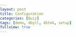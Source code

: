 ```yaml
---
layout: post
title: Configuration
categories: [Quiz]
tags: [demo, dbyll, dbtek, setup]
fullview: true
---
```


<!doctype html><html><head><link href="http://fonts.googleapis.com/css?family=Roboto:300&amp;lang=ko" rel="stylesheet" type="text/css"><style>a{color:#333333}body,table,div,ul,li{margin:0;padding:0}body{background-color:transparent;font-family:"Roboto",arial,sans-serif;font-weight:300;}</style><script>(function(){var d=this,e=function(a){var b=typeof a;if("object"==b)if(a){if(a instanceof Array)return"array";if(a instanceof Object)return b;var c=Object.prototype.toString.call(a);if("[object Window]"==c)return"object";if("[object Array]"==c||"number"==typeof a.length&&"undefined"!=typeof a.splice&&"undefined"!=typeof a.propertyIsEnumerable&&!a.propertyIsEnumerable("splice"))return"array";if("[object Function]"==c||"undefined"!=typeof a.call&&"undefined"!=typeof a.propertyIsEnumerable&&!a.propertyIsEnumerable("call"))return"function"}else return"null";else if("function"==b&&"undefined"==typeof a.call)return"object";return b};var g;e:{var h=d.navigator;if(h){var k=h.userAgent;if(k){g=k;break e}}g=""}var l=function(a){return-1!=g.indexOf(a)};var m=l("Opera")||l("OPR"),p=l("Trident")||l("MSIE"),q=l("Gecko")&&-1==g.toLowerCase().indexOf("webkit")&&!(l("Trident")||l("MSIE")),r=-1!=g.toLowerCase().indexOf("webkit");(function(){var a="",b;if(m&&d.opera)return a=d.opera.version,"function"==e(a)?a():a;q?b=/rv\:([^\);]+)(\)|;)/:p?b=/\b(?:MSIE|rv)[: ]([^\);]+)(\)|;)/:r&&(b=/WebKit\/(\S+)/);b&&(a=(a=b.exec(g))?a[1]:"");return p&&(b=(b=d.document)?b.documentMode:void 0,b>parseFloat(a))?String(b):a})();var s={};window.ss=function(a){void 0!==s[a]?s[a]++:s[a]=1;var b=document.getElementById(a),c=s[a];if(window.css)css(a,"nm",c,void 0,void 0);else if(b){a=b.href;var f=a.indexOf("&nm=");if(0>f)c=a+"&nm="+c;else var f=f+4,n=a.indexOf("&",f),c=0<=n?a.substring(0,f)+c+a.substring(n):a.substring(0,f)+c;b.href=2E3<c.length?a:c}};})();(function(){var d=this,e=function(a){var b=typeof a;if("object"==b)if(a){if(a instanceof Array)return"array";if(a instanceof Object)return b;var c=Object.prototype.toString.call(a);if("[object Window]"==c)return"object";if("[object Array]"==c||"number"==typeof a.length&&"undefined"!=typeof a.splice&&"undefined"!=typeof a.propertyIsEnumerable&&!a.propertyIsEnumerable("splice"))return"array";if("[object Function]"==c||"undefined"!=typeof a.call&&"undefined"!=typeof a.propertyIsEnumerable&&!a.propertyIsEnumerable("call"))return"function"}else return"null";else if("function"==b&&"undefined"==typeof a.call)return"object";return b};var f;n:{var g=d.navigator;if(g){var h=g.userAgent;if(h){f=h;break n}}f=""}var k=function(a){return-1!=f.indexOf(a)};var l=k("Opera")||k("OPR"),m=k("Trident")||k("MSIE"),q=k("Gecko")&&-1==f.toLowerCase().indexOf("webkit")&&!(k("Trident")||k("MSIE")),r=-1!=f.toLowerCase().indexOf("webkit");(function(){var a="",b;if(l&&d.opera)return a=d.opera.version,"function"==e(a)?a():a;q?b=/rv\:([^\);]+)(\)|;)/:m?b=/\b(?:MSIE|rv)[: ]([^\);]+)(\)|;)/:r&&(b=/WebKit\/(\S+)/);b&&(a=(a=b.exec(f))?a[1]:"");return m&&(b=(b=d.document)?b.documentMode:void 0,b>parseFloat(a))?String(b):a})();var s={},t=function(a,b){void 0!==s[a]||(s[a]=[]);var c=s[a][b];c||(s[a][b]=!0);if(!c)if(c=document.getElementById(a),window.css)css(a,"nb",b,!0,void 0);else if(c){var n=c.href,p=n+("&nb="+b);c.href=2E3<p.length?n:p}};window.cll=function(a,b){t(a,b||1)};window.clb=function(a){t(a,2)};window.clh=function(a,b){t(a,b||0)};})();(function(){var h=function(a,e,b,f,g){if(g)b=a+("&"+e+"="+b);else{var c="&"+e+"=",d=a.indexOf(c);0>d?b=a+c+b:(d+=c.length,c=a.indexOf("&",d),b=0<=c?a.substring(0,d)+b+a.substring(c):a.substring(0,d)+b)}return 2E3<b.length?void 0!==f?h(a,e,f,void 0,g):a:b};window.bgz=function(a){if(a=document.getElementById(a))a.href=h(a.href,"bg","10")};})();(function(){var d=this,e=function(a){var b=typeof a;if("object"==b)if(a){if(a instanceof Array)return"array";if(a instanceof Object)return b;var c=Object.prototype.toString.call(a);if("[object Window]"==c)return"object";if("[object Array]"==c||"number"==typeof a.length&&"undefined"!=typeof a.splice&&"undefined"!=typeof a.propertyIsEnumerable&&!a.propertyIsEnumerable("splice"))return"array";if("[object Function]"==c||"undefined"!=typeof a.call&&"undefined"!=typeof a.propertyIsEnumerable&&!a.propertyIsEnumerable("call"))return"function"}else return"null";else if("function"==b&&"undefined"==typeof a.call)return"object";return b};var g;e:{var h=d.navigator;if(h){var k=h.userAgent;if(k){g=k;break e}}g=""}var l=function(a){return-1!=g.indexOf(a)};var m=l("Opera")||l("OPR"),p=l("Trident")||l("MSIE"),q=l("Gecko")&&-1==g.toLowerCase().indexOf("webkit")&&!(l("Trident")||l("MSIE")),r=-1!=g.toLowerCase().indexOf("webkit");(function(){var a="",b;if(m&&d.opera)return a=d.opera.version,"function"==e(a)?a():a;q?b=/rv\:([^\);]+)(\)|;)/:p?b=/\b(?:MSIE|rv)[: ]([^\);]+)(\)|;)/:r&&(b=/WebKit\/(\S+)/);b&&(a=(a=b.exec(g))?a[1]:"");return p&&(b=(b=d.document)?b.documentMode:void 0,b>parseFloat(a))?String(b):a})();var s=[0,2,1],t=null;document.addEventListener&&document.addEventListener("mousedown",function(a){t=a},!0);window.mb=function(a){if(a){var b=window.event||t;if(b){var c;(c=b.which?1<<s[b.which-1]:b.button)&&b.shiftKey&&(c|=8);c&&b.altKey&&(c|=16);c&&b.ctrlKey&&(c|=32);if(c)if(window.css)css(a.id,"mb",c,void 0,void 0);else if(a){var b=a.href,f=b.indexOf("&mb=");if(0>f)c=b+"&mb="+c;else{var f=f+4,n=b.indexOf("&",f);c=0<=n?b.substring(0,f)+c+b.substring(n):b.substring(0,f)+c}a.href=2E3<c.length?b:c}}}};})();(function(){var c=function(a,e,h){var b=document;b.addEventListener?b.addEventListener(a,e,h||!1):b.attachEvent&&b.attachEvent("on"+a,e)};var d,f=!1,g=!1;c("mousedown",function(){f=!0});c("keydown",function(){g=!0});document.addEventListener&&c("click",function(a){d=a},!0);window.accbk=function(){var a=d?d:window.event;return a?f||g?!1:(a.preventDefault?a.preventDefault():a.returnValue=!1,!0):!1};})();function st(id) {var a = document.getElementById(id);if (a) {mb(a);}bgz(id);}function ha(a,x){  clh(a,x);if (accbk()) return;bgz(a);}function hb(u) {return bgy(u);}function ca(a) {clb(a,x);bgz(a);window.open(document.getElementById(a).href);}function ia(a,e,x) {if (accbk()) return;cll(a,x);bgz(a);}function ga(o,e,x) {if (document.getElementById) {var a=o.id.substring(1),p="",r="",g=e.target,t,f,h;if (g) {t=g.id;f=g.parentNode;if (f) {p=f.id;h=f.parentNode;if (h)r=h.id;}} else {h=e.srcElement;f=h.parentNode;if (f)p=f.id;t=h.id;}if (t==a||p==a||r==a)return true;ia(a,e,x);window.open(document.getElementById(a).href);}}</script><script type="text/javascript">document.ontouchmove = function(e) {e.preventDefault();}</script><script>(function(){var h,k=this,aa=function(a){var b=typeof a;if("object"==b)if(a){if(a instanceof Array)return"array";if(a instanceof Object)return b;var c=Object.prototype.toString.call(a);if("[object Window]"==c)return"object";if("[object Array]"==c||"number"==typeof a.length&&"undefined"!=typeof a.splice&&"undefined"!=typeof a.propertyIsEnumerable&&!a.propertyIsEnumerable("splice"))return"array";if("[object Function]"==c||"undefined"!=typeof a.call&&"undefined"!=typeof a.propertyIsEnumerable&&!a.propertyIsEnumerable("call"))return"function"}else return"null";else if("function"==b&&"undefined"==typeof a.call)return"object";return b},m=function(a){return"string"==typeof a},p=function(a){return"function"==aa(a)},ba=function(a,b,c){return a.call.apply(a.bind,arguments)},da=function(a,b,c){if(!a)throw Error();if(2<arguments.length){var d=Array.prototype.slice.call(arguments,2);return function(){var c=Array.prototype.slice.call(arguments);Array.prototype.unshift.apply(c,d);return a.apply(b,c)}}return function(){return a.apply(b,arguments)}},q=function(a,b,c){q=Function.prototype.bind&&-1!=Function.prototype.bind.toString().indexOf("native code")?ba:da;return q.apply(null,arguments)},ea=function(a,b){var c=Array.prototype.slice.call(arguments,1);return function(){var b=c.slice();b.push.apply(b,arguments);return a.apply(this,b)}},fa=function(a,b){var c=a.split("."),d=k;c[0]in d||!d.execScript||d.execScript("var "+c[0]);for(var e;c.length&&(e=c.shift());)c.length||void 0===b?d=d[e]?d[e]:d[e]={}:d[e]=b},s=function(a,b){function c(){}c.prototype=b.prototype;a.Fa=b.prototype;a.prototype=new c;a.Xa=function(a,c,f){return b.prototype[c].apply(a,Array.prototype.slice.call(arguments,2))}};var ja=String.prototype.trim?function(a){return a.trim()}:function(a){return a.replace(/^[\s\xa0]+|[\s\xa0]+$/g,"")},ka=function(a,b){return a<b?-1:a>b?1:0};var la=function(a){this.j=a||[]},ma=function(a){this.j=a||[]},na=function(a){this.j=a||[]},t=function(a){a=a.j[3];return null!=a?a:!1},oa=new ma,pa=function(a){return(a=a.j[5])?new ma(a):oa},qa=function(a){a=a.j[4];return null!=a?a:""};var u=Array.prototype,ra=u.indexOf?function(a,b,c){return u.indexOf.call(a,b,c)}:function(a,b,c){c=null==c?0:0>c?Math.max(0,a.length+c):c;if(m(a))return m(b)&&1==b.length?a.indexOf(b,c):-1;for(;c<a.length;c++)if(c in a&&a[c]===b)return c;return-1},sa=u.forEach?function(a,b,c){u.forEach.call(a,b,c)}:function(a,b,c){for(var d=a.length,e=m(a)?a.split(""):a,f=0;f<d;f++)f in e&&b.call(c,e[f],f,a)},ta=function(a){return u.concat.apply(u,arguments)},ua=function(a){var b=a.length;if(0<b){for(var c=Array(b),d=0;d<b;d++)c[d]=a[d];return c}return[]};var va=function(a){va[" "](a);return a};va[" "]=function(){};var wa=function(a,b){for(var c in a)b.call(void 0,a[c],c,a)},xa="constructor hasOwnProperty isPrototypeOf propertyIsEnumerable toLocaleString toString valueOf".split(" "),ya=function(a,b){for(var c,d,e=1;e<arguments.length;e++){d=arguments[e];for(c in d)a[c]=d[c];for(var f=0;f<xa.length;f++)c=xa[f],Object.prototype.hasOwnProperty.call(d,c)&&(a[c]=d[c])}};var v;i:{var za=k.navigator;if(za){var Aa=za.userAgent;if(Aa){v=Aa;break i}}v=""}var w=function(a){return-1!=v.indexOf(a)};var Ba=w("Opera")||w("OPR"),x=w("Trident")||w("MSIE"),y=w("Gecko")&&-1==v.toLowerCase().indexOf("webkit")&&!(w("Trident")||w("MSIE")),z=-1!=v.toLowerCase().indexOf("webkit"),Ca=v,Da=!!Ca&&-1!=Ca.indexOf("Android"),Ea=function(){var a=k.document;return a?a.documentMode:void 0},Fa=function(){var a="",b;if(Ba&&k.opera)return a=k.opera.version,p(a)?a():a;y?b=/rv\:([^\);]+)(\)|;)/:x?b=/\b(?:MSIE|rv)[: ]([^\);]+)(\)|;)/:z&&(b=/WebKit\/(\S+)/);b&&(a=(a=b.exec(v))?a[1]:"");return x&&(b=Ea(),b>parseFloat(a))?String(b):a}(),Ga={},A=function(a){var b;if(!(b=Ga[a])){b=0;for(var c=ja(String(Fa)).split("."),d=ja(String(a)).split("."),e=Math.max(c.length,d.length),f=0;0==b&&f<e;f++){var g=c[f]||"",l=d[f]||"",n=RegExp("(\\d*)(\\D*)","g"),r=RegExp("(\\d*)(\\D*)","g");do{var T=n.exec(g)||["","",""],U=r.exec(l)||["","",""];if(0==T[0].length&&0==U[0].length)break;b=ka(0==T[1].length?0:parseInt(T[1],10),0==U[1].length?0:parseInt(U[1],10))||ka(0==T[2].length,0==U[2].length)||ka(T[2],U[2])}while(0==b)}b=Ga[a]=0<=b}return b},Ha=k.document,Ia=Ha&&x?Ea()||("CSS1Compat"==Ha.compatMode?parseInt(Fa,10):5):void 0;var Ja=!x||x&&9<=Ia,Ka=x&&!A("9");!z||A("528");y&&A("1.9b")||x&&A("8")||Ba&&A("9.5")||z&&A("528");y&&!A("8")||x&&A("9");var La=function(){this.za=this.za;this.Ha=this.Ha};La.prototype.za=!1;var B=function(a,b){this.type=a;this.currentTarget=this.target=b;this.defaultPrevented=this.P=!1;this.ra=!0};B.prototype.preventDefault=function(){this.defaultPrevented=!0;this.ra=!1};var C=function(a,b){B.call(this,a?a.type:"");this.relatedTarget=this.currentTarget=this.target=null;this.charCode=this.keyCode=this.button=this.screenY=this.screenX=this.clientY=this.clientX=this.offsetY=this.offsetX=0;this.metaKey=this.shiftKey=this.altKey=this.ctrlKey=!1;this.Aa=this.state=null;if(a){var c=this.type=a.type;this.target=a.target||a.srcElement;this.currentTarget=b;var d=a.relatedTarget;if(d){if(y){var e;i:{try{va(d.nodeName);e=!0;break i}catch(f){}e=!1}e||(d=null)}}else"mouseover"==c?d=a.fromElement:"mouseout"==c&&(d=a.toElement);this.relatedTarget=d;this.offsetX=z||void 0!==a.offsetX?a.offsetX:a.layerX;this.offsetY=z||void 0!==a.offsetY?a.offsetY:a.layerY;this.clientX=void 0!==a.clientX?a.clientX:a.pageX;this.clientY=void 0!==a.clientY?a.clientY:a.pageY;this.screenX=a.screenX||0;this.screenY=a.screenY||0;this.button=a.button;this.keyCode=a.keyCode||0;this.charCode=a.charCode||("keypress"==c?a.keyCode:0);this.ctrlKey=a.ctrlKey;this.altKey=a.altKey;this.shiftKey=a.shiftKey;this.metaKey=a.metaKey;this.state=a.state;this.Aa=a;a.defaultPrevented&&this.preventDefault()}};s(C,B);C.prototype.preventDefault=function(){C.Fa.preventDefault.call(this);var a=this.Aa;if(a.preventDefault)a.preventDefault();else if(a.returnValue=!1,Ka)try{if(a.ctrlKey||112<=a.keyCode&&123>=a.keyCode)a.keyCode=-1}catch(b){}};var D="closure_listenable_"+(1E6*Math.random()|0),Ma=0;var Na=function(a,b,c,d,e){this.J=a;this.Y=null;this.src=b;this.type=c;this.T=!!d;this.W=e;this.key=++Ma;this.L=this.V=!1},Oa=function(a){a.L=!0;a.J=null;a.Y=null;a.src=null;a.W=null};var E=function(a){this.src=a;this.o={};this.Z=0};E.prototype.add=function(a,b,c,d,e){var f=a.toString();a=this.o[f];a||(a=this.o[f]=[],this.Z++);var g=Pa(a,b,d,e);-1<g?(b=a[g],c||(b.V=!1)):(b=new Na(b,this.src,f,!!d,e),b.V=c,a.push(b));return b};E.prototype.remove=function(a,b,c,d){a=a.toString();if(!(a in this.o))return!1;var e=this.o[a];b=Pa(e,b,c,d);return-1<b?(Oa(e[b]),u.splice.call(e,b,1),0==e.length&&(delete this.o[a],this.Z--),!0):!1};var Qa=function(a,b){var c=b.type;if(c in a.o){var d=a.o[c],e=ra(d,b),f;(f=0<=e)&&u.splice.call(d,e,1);f&&(Oa(b),0==a.o[c].length&&(delete a.o[c],a.Z--))}};E.prototype.oa=function(a,b,c,d){a=this.o[a.toString()];var e=-1;a&&(e=Pa(a,b,c,d));return-1<e?a[e]:null};var Pa=function(a,b,c,d){for(var e=0;e<a.length;++e){var f=a[e];if(!f.L&&f.J==b&&f.T==!!c&&f.W==d)return e}return-1};var Ra="closure_lm_"+(1E6*Math.random()|0),Sa={},Ta=0,Ua=function(a,b,c,d,e){if("array"==aa(b))for(var f=0;f<b.length;f++)Ua(a,b[f],c,d,e);else if(c=Va(c),a&&a[D])a.listen(b,c,d,e);else{if(!b)throw Error("Invalid event type");var f=!!d,g=Wa(a);g||(a[Ra]=g=new E(a));c=g.add(b,c,!1,d,e);c.Y||(d=Xa(),c.Y=d,d.src=a,d.J=c,a.addEventListener?a.addEventListener(b.toString(),d,f):a.attachEvent(Ya(b.toString()),d),Ta++)}},Xa=function(){var a=Za,b=Ja?function(c){return a.call(b.src,b.J,c)}:function(c){c=a.call(b.src,b.J,c);if(!c)return c};return b},$a=function(a,b,c,d,e){if("array"==aa(b))for(var f=0;f<b.length;f++)$a(a,b[f],c,d,e);else c=Va(c),a&&a[D]?a.unlisten(b,c,d,e):a&&(a=Wa(a))&&(b=a.oa(b,c,!!d,e))&&ab(b)},ab=function(a){if("number"!=typeof a&&a&&!a.L){var b=a.src;if(b&&b[D])Qa(b.N,a);else{var c=a.type,d=a.Y;b.removeEventListener?b.removeEventListener(c,d,a.T):b.detachEvent&&b.detachEvent(Ya(c),d);Ta--;(c=Wa(b))?(Qa(c,a),0==c.Z&&(c.src=null,b[Ra]=null)):Oa(a)}}},Ya=function(a){return a in Sa?Sa[a]:Sa[a]="on"+a},cb=function(a,b,c,d){var e=1;if(a=Wa(a))if(b=a.o[b.toString()])for(b=b.concat(),a=0;a<b.length;a++){var f=b[a];f&&f.T==c&&!f.L&&(e&=!1!==bb(f,d))}return Boolean(e)},bb=function(a,b){var c=a.J,d=a.W||a.src;a.V&&ab(a);return c.call(d,b)},Za=function(a,b){if(a.L)return!0;if(!Ja){var c;if(!(c=b))i:{c=["window","event"];for(var d=k,e;e=c.shift();)if(null!=d[e])d=d[e];else{c=null;break i}c=d}e=c;c=new C(e,this);d=!0;if(!(0>e.keyCode||void 0!=e.returnValue)){i:{var f=!1;if(0==e.keyCode)try{e.keyCode=-1;break i}catch(g){f=!0}if(f||void 0==e.returnValue)e.returnValue=!0}e=[];for(f=c.currentTarget;f;f=f.parentNode)e.push(f);for(var f=a.type,l=e.length-1;!c.P&&0<=l;l--)c.currentTarget=e[l],d&=cb(e[l],f,!0,c);for(l=0;!c.P&&l<e.length;l++)c.currentTarget=e[l],d&=cb(e[l],f,!1,c)}return d}return bb(a,new C(b,this))},Wa=function(a){a=a[Ra];return a instanceof E?a:null},db="__closure_events_fn_"+(1E9*Math.random()>>>0),Va=function(a){if(p(a))return a;a[db]||(a[db]=function(b){return a.handleEvent(b)});return a[db]};var F=function(){La.call(this);this.N=new E(this);this.Da=this;this.ya=null};s(F,La);F.prototype[D]=!0;h=F.prototype;h.addEventListener=function(a,b,c,d){Ua(this,a,b,c,d)};h.removeEventListener=function(a,b,c,d){$a(this,a,b,c,d)};h.dispatchEvent=function(a){var b,c=this.ya;if(c)for(b=[];c;c=c.ya)b.push(c);var c=this.Da,d=a.type||a;if(m(a))a=new B(a,c);else if(a instanceof B)a.target=a.target||c;else{var e=a;a=new B(d,c);ya(a,e)}var e=!0,f;if(b)for(var g=b.length-1;!a.P&&0<=g;g--)f=a.currentTarget=b[g],e=G(f,d,!0,a)&&e;a.P||(f=a.currentTarget=c,e=G(f,d,!0,a)&&e,a.P||(e=G(f,d,!1,a)&&e));if(b)for(g=0;!a.P&&g<b.length;g++)f=a.currentTarget=b[g],e=G(f,d,!1,a)&&e;return e};h.listen=function(a,b,c,d){return this.N.add(String(a),b,!1,c,d)};h.unlisten=function(a,b,c,d){return this.N.remove(String(a),b,c,d)};var G=function(a,b,c,d){b=a.N.o[String(b)];if(!b)return!0;b=b.concat();for(var e=!0,f=0;f<b.length;++f){var g=b[f];if(g&&!g.L&&g.T==c){var l=g.J,n=g.W||g.src;g.V&&Qa(a.N,g);e=!1!==l.call(n,d)&&e}}return e&&0!=d.ra};F.prototype.oa=function(a,b,c,d){return this.N.oa(String(a),b,c,d)};var H=function(a,b,c,d){a.addEventListener?a.addEventListener(b,c,d||!1):a.attachEvent&&a.attachEvent("on"+b,c)},eb=function(a,b,c,d){a.removeEventListener?a.removeEventListener(b,c,d||!1):a.detachEvent&&a.detachEvent("on"+b,c)};var fb=function(a,b){var c=window;c.google_image_requests||(c.google_image_requests=[]);var d=c.document.createElement("img");if(b){var e=function(){b();eb(d,"load",e);eb(d,"error",e)};H(d,"load",e);H(d,"error",e)}d.src=a;c.google_image_requests.push(d)};var gb=window;var ib=function(a,b,c,d,e,f){var g;if(document.createEvent)g=document.createEvent("MouseEvents"),g.initMouseEvent(b,!0,!0,null,0,0,0,0,0,d,!1,e,f,c,null);else if(document.createEventObject)g=document.createEventObject(),g.Sa="on"+b,g.button=c,g.ctrlKey=d,g.shiftKey=e,g.metaKey=f;else return!1;document.createEvent?a.dispatchEvent(g):a.fireEvent(g.Sa,g);return!0},jb=function(a){a.preventDefault?a.preventDefault():a.returnValue=!1};var kb=function(a){k.setTimeout(function(){throw a;},0)},lb,nb=function(){var a=k.MessageChannel;"undefined"===typeof a&&"undefined"!==typeof window&&window.postMessage&&window.addEventListener&&(a=function(){var a=document.createElement("iframe");a.style.display="none";a.src="";document.documentElement.appendChild(a);var b=a.contentWindow,a=b.document;a.open();a.write("");a.close();var c="callImmediate"+Math.random(),d="file:"==b.location.protocol?"*":b.location.protocol+"//"+b.location.host,a=q(function(a){if(("*"==d||a.origin==d)&&a.data==c)this.port1.onmessage()},this);b.addEventListener("message",a,!1);this.port1={};this.port2={postMessage:function(){b.postMessage(c,d)}}});if("undefined"!==typeof a&&!w("Trident")&&!w("MSIE")){var b=new a,c={},d=c;b.port1.onmessage=function(){if(void 0!==c.next){c=c.next;var a=c.Ba;c.Ba=null;a()}};return function(a){d.next={Ba:a};d=d.next;b.port2.postMessage(0)}}return"undefined"!==typeof document&&"onreadystatechange"in document.createElement("script")?function(a){var b=document.createElement("script");b.onreadystatechange=function(){b.onreadystatechange=null;b.parentNode.removeChild(b);b=null;a();a=null};document.documentElement.appendChild(b)}:function(a){k.setTimeout(a,0)}};var tb=function(a,b){ob||pb();qb||(ob(),qb=!0);rb.push(new sb(a,b))},ob,pb=function(){if(k.Promise&&k.Promise.resolve){var a=k.Promise.resolve();ob=function(){a.then(ub)}}else ob=function(){var a=ub;!p(k.setImmediate)||k.Window&&k.Window.prototype.setImmediate==k.setImmediate?(lb||(lb=nb()),lb(a)):k.setImmediate(a)}},qb=!1,rb=[],ub=function(){for(;rb.length;){var a=rb;rb=[];for(var b=0;b<a.length;b++){var c=a[b];try{c.Ua.call(c.scope)}catch(d){kb(d)}}}qb=!1},sb=function(a,b){this.Ua=a;this.scope=b};var J=function(a,b){this.B=0;this.sa=void 0;this.C=this.ta=null;this.$=this.la=!1;try{var c=this;a.call(b,function(a){I(c,2,a)},function(a){I(c,3,a)})}catch(d){I(this,3,d)}},vb=function(a){return new J(function(b,c){a.length||b(void 0);for(var d=0,e;e=a[d];d++)e.then(b,c)})},wb=function(a){return new J(function(b,c){var d=a.length,e=[];if(d)for(var f=function(a,c){d--;e[a]=c;0==d&&b(e)},g=function(a){c(a)},l=0,n;n=a[l];l++)n.then(ea(f,l),g);else b(e)})};J.prototype.then=function(a,b,c){return xb(this,p(a)?a:null,p(b)?b:null,c)};J.prototype.then=J.prototype.then;J.prototype.$goog_Thenable=!0;var zb=function(a,b){a.C&&a.C.length||2!=a.B&&3!=a.B||yb(a);a.C||(a.C=[]);a.C.push(b)},xb=function(a,b,c,d){var e={na:null,ua:null,va:null};e.na=new J(function(a,g){e.ua=b?function(c){try{var e=b.call(d,c);a(e)}catch(r){g(r)}}:a;e.va=c?function(b){try{var e=c.call(d,b);a(e)}catch(r){g(r)}}:g});e.na.ta=a;zb(a,e);return e.na};J.prototype.wa=function(a){this.B=0;I(this,2,a)};J.prototype.xa=function(a){this.B=0;I(this,3,a)};var I=function(a,b,c){if(0==a.B){if(a==c)b=3,c=new TypeError("Promise cannot resolve to itself");else{var d;if(c)try{d=!!c.$goog_Thenable}catch(e){d=!1}else d=!1;if(d){a.B=1;c.then(a.wa,a.xa,a);return}d=typeof c;if("object"==d&&null!=c||"function"==d)try{var f=c.then;if(p(f)){Ab(a,c,f);return}}catch(g){b=3,c=g}}a.sa=c;a.B=b;yb(a);3!=b||Bb(a,c)}},Ab=function(a,b,c){a.B=1;var d=!1,e=function(b){d||(d=!0,a.wa(b))},f=function(b){d||(d=!0,a.xa(b))};try{c.call(b,e,f)}catch(g){f(g)}},yb=function(a){a.la||(a.la=!0,tb(a.Ga,a))};J.prototype.Ga=function(){for(;this.C&&this.C.length;){var a=this.C;this.C=[];for(var b=0;b<a.length;b++){var c=a[b],d=this.sa;if(2==this.B)c.ua(d);else{for(var e=void 0,e=this;e&&e.$;e=e.ta)e.$=!1;c.va(d)}}}this.la=!1};var Bb=function(a,b){a.$=!0;tb(function(){a.$&&Cb.call(null,b)})},Cb=kb;!y&&!x||x&&x&&9<=Ia||y&&A("1.9.1");x&&A("9");var Db=function(a,b,c){var d=document;c=c||d;var e=a&&"*"!=a?a.toUpperCase():"";if(c.querySelectorAll&&c.querySelector&&(e||b))return c.querySelectorAll(e+(b?"."+b:""));if(b&&c.getElementsByClassName){a=c.getElementsByClassName(b);if(e){c={};for(var f=d=0,g;g=a[f];f++)e==g.nodeName&&(c[d++]=g);c.length=d;return c}return a}a=c.getElementsByTagName(e||"*");if(b){c={};for(f=d=0;g=a[f];f++){var e=g.className,l;if(l="function"==typeof e.split)l=0<=ra(e.split(/\s+/),b);l&&(c[d++]=g)}c.length=d;return c}return a};var Eb=function(a,b,c){var d="mouseenter_custom"==b,e=K(b);return function(f){f||(f=window.event);if(f.type==e){if("mouseenter_custom"==b||"mouseleave_custom"==b){var g;if(g=d?f.relatedTarget||f.fromElement:f.relatedTarget||f.toElement)for(var l=0;l<a.length;l++){var n;n=a[l];var r=g;if(n.contains&&1==r.nodeType)n=n==r||n.contains(r);else if("undefined"!=typeof n.compareDocumentPosition)n=n==r||Boolean(n.compareDocumentPosition(r)&16);else{for(;r&&n!=r;)r=r.parentNode;n=r==n}if(n)return}}c(f)}}},K=function(a){return"mouseenter_custom"==a?"mouseover":"mouseleave_custom"==a?"mouseout":a};var Fb=function(a,b,c,d,e){if(e)c=a+("&"+b+"="+c);else{var f="&"+b+"=",g=a.indexOf(f);0>g?c=a+f+c:(g+=f.length,f=a.indexOf("&",g),c=0<=f?a.substring(0,g)+c+a.substring(f):a.substring(0,g)+c)}return 2E3<c.length?void 0!==d?Fb(a,b,d,void 0,e):a:c};var Gb="StopIteration"in k?k.StopIteration:Error("StopIteration"),Hb=function(){};Hb.prototype.next=function(){throw Gb;};Hb.prototype.Ra=function(){return this};var L=function(a,b){this.s={};this.l=[];this.X=this.k=0;var c=arguments.length;if(1<c){if(c%2)throw Error("Uneven number of arguments");for(var d=0;d<c;d+=2)this.set(arguments[d],arguments[d+1])}else if(a){var e;if(a instanceof L)e=a.R(),d=a.K();else{var c=[],f=0;for(e in a)c[f++]=e;e=c;c=[];f=0;for(d in a)c[f++]=a[d];d=c}for(c=0;c<e.length;c++)this.set(e[c],d[c])}};L.prototype.K=function(){Ib(this);for(var a=[],b=0;b<this.l.length;b++)a.push(this.s[this.l[b]]);return a};L.prototype.R=function(){Ib(this);return this.l.concat()};L.prototype.S=function(a){return M(this.s,a)};L.prototype.remove=function(a){return M(this.s,a)?(delete this.s[a],this.k--,this.X++,this.l.length>2*this.k&&Ib(this),!0):!1};var Ib=function(a){if(a.k!=a.l.length){for(var b=0,c=0;b<a.l.length;){var d=a.l[b];M(a.s,d)&&(a.l[c++]=d);b++}a.l.length=c}if(a.k!=a.l.length){for(var e={},c=b=0;b<a.l.length;)d=a.l[b],M(e,d)||(a.l[c++]=d,e[d]=1),b++;a.l.length=c}};h=L.prototype;h.get=function(a,b){return M(this.s,a)?this.s[a]:b};h.set=function(a,b){M(this.s,a)||(this.k++,this.l.push(a),this.X++);this.s[a]=b};h.forEach=function(a,b){for(var c=this.R(),d=0;d<c.length;d++){var e=c[d],f=this.get(e);a.call(b,f,e,this)}};h.clone=function(){return new L(this)};h.Ra=function(a){Ib(this);var b=0,c=this.l,d=this.s,e=this.X,f=this,g=new Hb;g.next=function(){for(;;){if(e!=f.X)throw Error("The map has changed since the iterator was created");if(b>=c.length)throw Gb;var g=c[b++];return a?g:d[g]}};return g};var M=function(a,b){return Object.prototype.hasOwnProperty.call(a,b)};var Jb=/^(?:([^:/?#.]+):)?(?:\/\/(?:([^/?#]*)@)?([^/#?]*?)(?::([0-9]+))?(?=[/#?]|$))?([^?#]+)?(?:\?([^#]*))?(?:#(.*))?$/,Lb=function(a){if(Kb){Kb=!1;var b=k.location;if(b){var c=b.href;if(c&&(c=(c=Lb(c)[3]||null)?decodeURI(c):c)&&c!=b.hostname)throw Kb=!0,Error();}}return a.match(Jb)},Kb=z;var N=function(a,b){var c;if(a instanceof N)this.m=void 0!==b?b:a.m,Mb(this,a.F),c=a.I,O(this),this.I=c,Nb(this,a.G),Ob(this,a.M),c=a.q,O(this),this.q=c,Pb(this,a.v.clone()),c=a.H,O(this),this.H=c;else if(a&&(c=Lb(String(a)))){this.m=!!b;Mb(this,c[1]||"",!0);var d=c[2]||"";O(this);this.I=P(d);Nb(this,c[3]||"",!0);Ob(this,c[4]);d=c[5]||"";O(this);this.q=P(d,!0);Pb(this,c[6]||"",!0);c=c[7]||"";O(this);this.H=P(c)}else this.m=!!b,this.v=new Q(null,0,this.m)};h=N.prototype;h.F="";h.I="";h.G="";h.M=null;h.q="";h.H="";h.Va=!1;h.m=!1;h.toString=function(){var a=[],b=this.F;b&&a.push(Qb(b,Rb,!0),":");if(b=this.G){a.push("//");var c=this.I;c&&a.push(Qb(c,Rb,!0),"@");a.push(encodeURIComponent(String(b)).replace(/%25([0-9a-fA-F]{2})/g,"%$1"));b=this.M;null!=b&&a.push(":",String(b))}if(b=this.q)this.G&&"/"!=b.charAt(0)&&a.push("/"),a.push(Qb(b,"/"==b.charAt(0)?Sb:Tb,!0));(b=this.v.toString())&&a.push("?",b);(b=this.H)&&a.push("#",Qb(b,Ub));return a.join("")};h.resolve=function(a){var b=this.clone(),c=!!a.F;c?Mb(b,a.F):c=!!a.I;if(c){var d=a.I;O(b);b.I=d}else c=!!a.G;c?Nb(b,a.G):c=null!=a.M;d=a.q;if(c)Ob(b,a.M);else if(c=!!a.q){if("/"!=d.charAt(0))if(this.G&&!this.q)d="/"+d;else{var e=b.q.lastIndexOf("/");-1!=e&&(d=b.q.substr(0,e+1)+d)}e=d;if(".."==e||"."==e)d="";else if(-1!=e.indexOf("./")||-1!=e.indexOf("/.")){for(var d=0==e.lastIndexOf("/",0),e=e.split("/"),f=[],g=0;g<e.length;){var l=e[g++];"."==l?d&&g==e.length&&f.push(""):".."==l?((1<f.length||1==f.length&&""!=f[0])&&f.pop(),d&&g==e.length&&f.push("")):(f.push(l),d=!0)}d=f.join("/")}else d=e}c?(O(b),b.q=d):c=""!==a.v.toString();c?Pb(b,P(a.v.toString())):c=!!a.H;c&&(a=a.H,O(b),b.H=a);return b};h.clone=function(){return new N(this)};var Mb=function(a,b,c){O(a);a.F=c?P(b,!0):b;a.F&&(a.F=a.F.replace(/:$/,""))},Nb=function(a,b,c){O(a);a.G=c?P(b,!0):b},Ob=function(a,b){O(a);if(b){b=Number(b);if(isNaN(b)||0>b)throw Error("Bad port number "+b);a.M=b}else a.M=null},Pb=function(a,b,c){O(a);b instanceof Q?(a.v=b,a.v.ma(a.m)):(c||(b=Qb(b,Vb)),a.v=new Q(b,0,a.m))},O=function(a){if(a.Va)throw Error("Tried to modify a read-only Uri");};N.prototype.ma=function(a){this.m=a;this.v&&this.v.ma(a);return this};var P=function(a,b){return a?b?decodeURI(a):decodeURIComponent(a):""},Qb=function(a,b,c){return m(a)?(a=encodeURI(a).replace(b,Wb),c&&(a=a.replace(/%25([0-9a-fA-F]{2})/g,"%$1")),a):null},Wb=function(a){a=a.charCodeAt(0);return"%"+(a>>4&15).toString(16)+(a&15).toString(16)},Rb=/[#\/\?@]/g,Tb=/[\#\?:]/g,Sb=/[\#\?]/g,Vb=/[\#\?@]/g,Ub=/#/g,Q=function(a,b,c){this.n=a||null;this.m=!!c},S=function(a){if(!a.i&&(a.i=new L,a.k=0,a.n))for(var b=a.n.split("&"),c=0;c<b.length;c++){var d=b[c].indexOf("="),e=null,f=null;0<=d?(e=b[c].substring(0,d),f=b[c].substring(d+1)):e=b[c];e=decodeURIComponent(e.replace(/\+/g," "));e=R(a,e);a.add(e,f?decodeURIComponent(f.replace(/\+/g," ")):"")}};h=Q.prototype;h.i=null;h.k=null;h.add=function(a,b){S(this);this.n=null;a=R(this,a);var c=this.i.get(a);c||this.i.set(a,c=[]);c.push(b);this.k++;return this};h.remove=function(a){S(this);a=R(this,a);return this.i.S(a)?(this.n=null,this.k-=this.i.get(a).length,this.i.remove(a)):!1};h.S=function(a){S(this);a=R(this,a);return this.i.S(a)};h.R=function(){S(this);for(var a=this.i.K(),b=this.i.R(),c=[],d=0;d<b.length;d++)for(var e=a[d],f=0;f<e.length;f++)c.push(b[d]);return c};h.K=function(a){S(this);var b=[];if(m(a))this.S(a)&&(b=ta(b,this.i.get(R(this,a))));else{a=this.i.K();for(var c=0;c<a.length;c++)b=ta(b,a[c])}return b};h.set=function(a,b){S(this);this.n=null;a=R(this,a);this.S(a)&&(this.k-=this.i.get(a).length);this.i.set(a,[b]);this.k++;return this};h.get=function(a,b){var c=a?this.K(a):[];return 0<c.length?String(c[0]):b};h.toString=function(){if(this.n)return this.n;if(!this.i)return"";for(var a=[],b=this.i.R(),c=0;c<b.length;c++)for(var d=b[c],e=encodeURIComponent(String(d)),d=this.K(d),f=0;f<d.length;f++){var g=e;""!==d[f]&&(g+="="+encodeURIComponent(String(d[f])));a.push(g)}return this.n=a.join("&")};h.clone=function(){var a=new Q;a.n=this.n;this.i&&(a.i=this.i.clone(),a.k=this.k);return a};var R=function(a,b){var c=String(b);a.m&&(c=c.toLowerCase());return c};Q.prototype.ma=function(a){a&&!this.m&&(S(this),this.n=null,this.i.forEach(function(a,c){var d=c.toLowerCase();c!=d&&(this.remove(c),this.remove(d),0<a.length&&(this.n=null,this.i.set(R(this,d),ua(a)),this.k+=a.length))},this));this.m=a};var Xb;Xb=!1;var V=v;V&&(-1!=V.indexOf("Firefox")||-1!=V.indexOf("Camino")||-1!=V.indexOf("iPhone")||-1!=V.indexOf("iPod")||-1!=V.indexOf("iPad")||-1!=V.indexOf("Chrome")||-1!=V.indexOf("Android")&&(Xb=!0));var Yb=Xb;var W={$a:0,Qa:1,URL:2,Ya:3,Ia:4,Pa:5,Oa:7,La:8,Ka:9,Na:6,bb:10,fb:11,eb:12,ab:13,Ja:14,Ma:15,gb:16,ib:17,Za:18,cb:1E3},Zb=[W.Qa,W.URL,W.Ia,W.Pa,W.Oa,W.La,W.Ka,W.Na,W.Ja,W.Ma];var $b=function(a,b,c,d){b=c(d,b);if(!(b instanceof Array))return a;sa(b,function(b){if(2!==b.length&&3!==b.length)return a;a=Fb(a,b[0],b[1],b[2],!0)});return a},ac=function(a,b,c){if(window.ona){jb(a);a=b.href;i:{if(window.ona){if(c.match(/itunes[.]apple[.]com/)){if(window.onc)window.onc(a),window.ona(c);else window.ona(a);c=!0;break i}c=a;if(c.match(/market[.]android[.]com|play[.]google[.]com/)&&c.match(/[\?&]sa=L/)&&!c.match(/googleadservices[.]com/)){var d=window.location.host;if(d){b=1;for(var e=d.split(":"),d=[];0<b&&e.length;)d.push(e.shift()),b--;e.length&&d.push(e.join(":"));b=d[0];d=d[1];c=new N(c);Nb(c,b);Ob(c,d);c=c.toString()}c=c.replace("?","?"+encodeURIComponent("rct")+"="+encodeURIComponent("j")+"&");b=new XMLHttpRequest;b.open("GET",c,!1);b.send();b.responseText&&(b=b.responseText.match(/URL=\'([^\']*)\'/),1<b.length&&(c=b[1].replace(/&amp;/g,"&")));c=Yb||Da?c.replace(/https?:\/\/(market.android.com|play.google.com\/store\/apps)\//,"market://"):c}else c=null;if(c){window.ona(c);c=!0;break i}}c=!1}if(!c)window.ona(a)}};var X=function(a){this.ba=a;this.fa=[];this.U=[];this.da={};this.h={};this.pa=1;this.O="data-original-click-url";this.ja="data-landing-url";this.w={};this.ka=!1};X.prototype.registerBeaconUrlBuilder=function(a){this.U.push(a)};var bc=function(a,b,c){var d=b=b.getAttribute(a.O);if(d)for(var e=0;e<a.fa.length;e++)d=$b(d,b,a.fa[e],c);return d},cc=function(a,b,c,d){if(0!=a.U.length){jb(d);for(var e=[],f=0;f<a.U.length;f++){var g=a.U[f](c);if(g){var l=new J(function(a){fb(g,a)});e.push(l)}}c=wb(e);e=new J(function(a){window.setTimeout(a,2E3)});vb([c,e]).then(q(X.prototype.Ea,a,b,d))}};X.prototype.Ea=function(a,b){this.ka=!0;var c=!1;b.target&&(c=ib(b.target,"click",b.button,b.ctrlKey,b.shiftKey,b.metaKey));a.href&&!c&&(gb.top.location=a.href)};X.prototype.Ca=function(a,b,c,d){if(this.ka)this.ka=!1;else{d||(d=window.event);wa(this.h[c][b],function(a){a(d)});var e=bc(this,a,d.type);e&&(this.w[b]?a.ping=e:a.href=e);"click"==c&&cc(this,a,b,d);"click"!=c||d.defaultPrevented||ac(d,a,qa(this.ba))}};var dc=function(a,b,c,d){a.h[d]||(a.h[d]={});a.h[d][c]||(a.h[d][c]={});a=q(a.Ca,a,b,c,d);H(b,d,a,void 0)};h=X.prototype;h.aa=function(a,b){for(var c=0;c<a.length;c++){var d=a[c];d.setAttribute(this.O,d.href);dc(this,d,b,"mousedown");dc(this,d,b,"click")}this.da[b]=!0};h.usePingClickTracking=function(a,b){this.w[b]=!0;for(var c=0;c<a.length;c++){var d=a[c];d.ping&&(d.setAttribute(this.O,d.ping),d.setAttribute(this.ja,d.href))}};h.disablePingClickTracking=function(a,b){if(!(b in this.w)){this.w[b]=!1;for(var c=0;c<a.length;c++){var d=a[c];d.ping&&(d.setAttribute(this.O,d.ping),d.href=d.ping,d.removeAttribute("ping"))}}};h.suspendPingClickTracking=function(a,b){if(this.w[b]){this.w[b]=!1;for(var c=0;c<a.length;c++){var d=a[c];d.getAttribute(this.ja)&&(d.href=d.getAttribute(this.O),d.removeAttribute("ping"))}}};h.restorePingClickTracking=function(a,b){if(b in this.w&&!this.w[b]){this.w[b]=!0;for(var c=0;c<a.length;c++){var d=a[c],e=d.getAttribute(this.ja);e&&(d.ping=d.getAttribute(this.O),d.href=e)}}};var ec="undefined"!=typeof DOMTokenList,fc=function(a,b){if(ec){var c=a.classList;0==c.contains(b)&&c.toggle(b)}else if(c=a.className){for(var c=c.split(/\s+/),d=!1,e=0;e<c.length&&!d;++e)d=c[e]==b;d||(c.push(b),a.className=c.join(" "))}else a.className=b},gc=function(a,b){if(ec){var c=a.classList;1==c.contains(b)&&c.toggle(b)}else if((c=a.className)&&!(0>c.indexOf(b))){for(var c=c.split(/\s+/),d=0;d<c.length;++d)c[d]==b&&c.splice(d--,1);a.className=c.join(" ")}};var Y=function(a,b,c){this.g=a;this.g[0]=[b];this.Q=b.style.display;this.t=new X(c);this.ba=c};h=Y.prototype;h.hide=function(){for(var a=this.g[0],b=0;b<a.length;b++)a[b].style.display="none"};h.reset=function(){for(var a=this.g[0],b=0;b<a.length;b++)a[b].style.display=this.Q};h.has=function(a){return(a=this.g[a])&&0<a.length};h.listen=function(a,b,c){var d=this.g[a];if(d){var e=this.t,f=K(b),g=("click"==b||"mousedown"==b)&&e.da[a],l=Eb(d,b,ea(c,a,this));e.h[f]||(e.h[f]={});e.h[f][a]||(e.h[f][a]={});var n=e.pa;e.h[f][a][n]=l;e.pa=n+1;if(!g)for(e=0;e<d.length;e++)H(d[e],f,l,void 0);c.A||(c.A={});c.A[b]||(c.A[b]={});c.A[b][a]=n}};h.unlisten=function(a,b,c){var d;if(c.A&&c.A[b]&&c.A[b][a]){var e=c.A[b][a];delete c.A[b][a];d=e}else d=-1;if(c=this.g[a]){var f=this.t,e=K(b);b=("click"==b||"mousedown"==b)&&f.da[a];if(f.h[e]&&f.h[e][a]){var g=f.h[e][a][d];delete f.h[e][a][d];a=g}else a=null;if(a&&!b)for(b=0;b<c.length;b++)eb(c[b],e,a,void 0)}};h.dispatchMouseEvent=function(a,b,c,d,e,f){if(a=this.g[a])for(var g=0;g<a.length;g++){var l=b,l=K(l);ib(a[g],l,c,d,e,f)}};h.registerClickUrlModifier=function(a){this.t.fa.push(a)};h.registerBeaconUrlBuilder=function(a){this.t.registerBeaconUrlBuilder(a)};h.modifyCssClass=function(a,b,c){if(b&&(a=this.g[a]))for(var d=0;d<a.length;d++)(c?gc:fc)(a[d],b)};h.getAttribute=function(a,b){var c=this.g[a];if(c&&b)for(var d=0;d<c.length;d++){var e=c[d].getAttribute(b);if(e)return e}return null};h.setAttribute=function(a,b,c){(a=this.g[a])&&0<a.length&&b&&a[0].setAttribute(b,c)};h.removeAttribute=function(a,b){var c=this.g[a];c&&0<c.length&&b&&c[0].removeAttribute(b)};h.addScroller=function(a,b){var c=this.g[a];if(window.CreateScrollerForElement)for(var d=0;d<c.length;d++){var e=c[d];if(e)for(var d=b,f=e||document,e=f.querySelectorAll&&f.querySelector?f.querySelectorAll("."+d):Db("*",d,e),d=0;d<e.length;d++)window.CreateScrollerForElement(e[d],!1,!0,!0)}};h.getBoundingClientRect=function(a){return(a=this.g[a])?a[0].getBoundingClientRect():{}};h.forEachAdPiece=function(a){var b=this.g;wa(W,function(c){b[c]&&0<b[c].length&&a(c)})};h.aa=function(a){this.g[a]&&this.t.aa(this.g[a],a)};h.usePingClickTracking=function(a){this.g[a]&&this.t.usePingClickTracking(this.g[a],a)};h.disablePingClickTracking=function(a){this.g[a]&&this.t.disablePingClickTracking(this.g[a],a)};h.suspendPingClickTracking=function(a){this.g[a]&&this.t.suspendPingClickTracking(this.g[a],a)};h.restorePingClickTracking=function(a){this.g[a]&&this.t.restorePingClickTracking(this.g[a],a)};h.hasHref=function(a){a=this.g[a];if(!a)return!1;for(var b=0;b<a.length;b++)if(!a[b].href)return!1;return!0};h.creativeConversionUrl=function(){var a=this.ba.j[5];return null!=a?a:""};Y.prototype.modifyCssClass=Y.prototype.modifyCssClass;Y.prototype.has=Y.prototype.has;Y.prototype.listen=Y.prototype.listen;Y.prototype.unlisten=Y.prototype.unlisten;Y.prototype.dispatchMouseEvent=Y.prototype.dispatchMouseEvent;Y.prototype.registerClickUrlModifier=Y.prototype.registerClickUrlModifier;Y.prototype.usePingClickTracking=Y.prototype.usePingClickTracking;Y.prototype.disablePingClickTracking=Y.prototype.disablePingClickTracking;Y.prototype.suspendPingClickTracking=Y.prototype.suspendPingClickTracking;Y.prototype.restorePingClickTracking=Y.prototype.restorePingClickTracking;Y.prototype.registerBeaconUrlBuilder=Y.prototype.registerBeaconUrlBuilder;Y.prototype.hide=Y.prototype.hide;Y.prototype.reset=Y.prototype.reset;Y.prototype.forEachAdPiece=Y.prototype.forEachAdPiece;Y.prototype.getAttribute=Y.prototype.getAttribute;Y.prototype.setAttribute=Y.prototype.setAttribute;Y.prototype.removeAttribute=Y.prototype.removeAttribute;Y.prototype.getBoundingClientRect=Y.prototype.getBoundingClientRect;Y.prototype.addScroller=Y.prototype.addScroller;Y.prototype.hasHref=Y.prototype.hasHref;Y.prototype.creativeConversionUrl=Y.prototype.creativeConversionUrl;var hc=function(a,b,c){Y.call(this,a,b,c);for(a=0;a<Zb.length;a++)this.aa(Zb[a]);this.listen(4,"mouseover",q(this.modifyCssClass,this,0,"onhoverbg",!1));this.listen(4,"mouseout",q(this.modifyCssClass,this,0,"onhoverbg",!0))};s(hc,Y);var Z=function(a,b,c,d){b=Db(null,b,c);d[a]=[];for(c=0;c<b.length;c++)d[a].push(b[c])};fa("buildRhTextAd",function(a){a=new na(a);var b=a.j[1];var c={};(b=document.getElementById("taw"+(null!=b?b:0)))?(c[0]=[b],Z(1,"rhtitle",b,c),Z(3,"rhbody",b,c),Z(2,"rhurl",b,c),Z(4,"rhbutton",b,c),Z(14,"rhaddress",b,c),Z(8,"rhfavicon",b,c),Z(6,"rhimage",b,c),Z(16,"rhimagegallery",b,c),Z(10,"rhimage-container",b,c),Z(11,"rhexpand-button",b,c),Z(12,"rhimage-collapsed",b,c),Z(9,"rhbackground",b,c),Z(13,"rh-icore-empty",b,c),Z(5,"rhsitelink",b,c),Z(7,"rhradlink",b,c),Z(17,"rh-multiframe",b,c),Z(18,"rh-box-breadcrumbs",b,c),a=new hc(c,b,a)):a=null;return a});var $=function(a,b,c){F.call(this);this.u=a;this.Q="none";this.u&&(this.Q=this.u.style.display);this.D=b;this.j=c;this.h={};this.ea=[];this.qa=!1;this.p=[]};s($,F);h=$.prototype;h.forEachAd=function(a){sa(this.D,a)};h.addAd=function(a){this.D.push(a)};h.Ta=function(a){if(a=document.getElementById(a))this.u=a,this.Q=this.u.style.display;if(0==this.D.length)window.css=null;else{window.SlideConstructor&&0<this.D.length&&new window.SlideConstructor(this.D[0],this,t(this.j));window.GridConstructor&&0<this.D.length&&new window.GridConstructor(this,t(this.j));window.ImageExpandConstructor&&1==this.D.length&&new window.ImageExpandConstructor(this,t(this.j));if(window.OnePointFiveClickConstructor&&0<this.D.length){a=pa(this.j).j[1];var b=pa(this.j).j[0],c=pa(this.j).j[2];new window.OnePointFiveClickConstructor(this,null!=b?b:!1,null!=a?a:!1,null!=c?c:!1)}window.MultiframeConstructor&&new window.MultiframeConstructor(this,t(this.j));if(a=window.ona)a=this.j.j[4],a=!(null!=a&&a);a&&(window.ona=null);for(a=0;a<this.ea.length;++a)this.ea[a]();this.qa=!0}};h.listenOnContainer=function(a,b){var c=Eb([this.u],a,ea(b,this));H(this.u,K(a),c,void 0);this.h[a]||(this.h[a]={});this.h[a][b]=c};h.unlistenOnContainer=function(a,b){var c;this.h[a]&&this.h[a][b]?(c=this.h[a][b],delete this.h[a][b]):c=null;c&&eb(this.u,K(a),c,void 0)};h.listenOnObject=function(a,b){Ua(this,a,b)};h.unlistenOnObject=function(a,b){$a(this,a,b)};h.fireOnObject=function(a,b){b.jb=this;this&&this[D]?G(this,a,!1,b):cb(this,a,!1,b)};h.Wa=function(a){this.qa?a():this.ea.push(a)};h.registerWidget=function(a,b){0<=ra(this.p,a)||(this.p[b]=a,a.reset(this))};var ic=function(a){a.u.style.display="none";for(var b=0;b<a.p.length;b++)a.p[b]&&a.p[b].hide(a)};$.prototype.resetAll=function(){this.u.style.display=this.Q;for(var a=0;a<this.p.length;a++)this.p[a]&&this.p[a].reset(this)};$.prototype.showOnly=function(a){var b=this;ic(this);jc(this,a,function(a){a.show(b)})};var jc=function(a,b,c){a.p[b]&&c(a.p[b])};$.prototype.isMobile=function(){return t(this.j)};$.prototype.forEachAd=$.prototype.forEachAd;$.prototype.addAd=$.prototype.addAd;$.prototype.finalize=$.prototype.Ta;$.prototype.registerFinalizeCallback=$.prototype.Wa;$.prototype.listenOnContainer=$.prototype.listenOnContainer;$.prototype.unlistenOnContainer=$.prototype.unlistenOnContainer;$.prototype.registerWidget=$.prototype.registerWidget;$.prototype.resetAll=$.prototype.resetAll;$.prototype.showOnly=$.prototype.showOnly;$.prototype.isMobile=$.prototype.isMobile;$.prototype.listenOnObject=$.prototype.listenOnObject;$.prototype.unlistenOnObject=$.prototype.unlistenOnObject;$.prototype.fireOnObject=$.prototype.fireOnObject;fa("buildAdSlot",function(a){a=new $(null,[],new la(a));fa("adSlot",a);return a});var kc=function(a,b,c){var d=[];d[0]=[b];d[15]=[a];Y.call(this,d,b,c);this.aa(15)};s(kc,Y);fa("buildImageAd",function(a){a=new na(a);var b=document,c=b.getElementById("google_image_div"),b=b.getElementById("aw0");return c&&b?new kc(b,c,a):null});})();</script><script>buildAdSlot([null,300,250,0,0]);</script><script></script><script>(function(){var c=this,f=function(a,b){var e=a.split("."),d=c;e[0]in d||!d.execScript||d.execScript("var "+e[0]);for(var g;e.length&&(g=e.shift());)e.length||void 0===b?d=d[g]?d[g]:d[g]={}:d[g]=b},h=function(a,b){var e=Array.prototype.slice.call(arguments,1);return function(){var b=e.slice();b.push.apply(b,arguments);return a.apply(this,b)}};var k=function(){this.g=[];this.h={}};k.prototype.report=function(){for(var a=[],b=0;b<this.g.length;++b)a.push(l(this.g[b]));return a};var l=function(a){var b=[a.key,a.value];void 0!==a.i&&b.push(a.i);return b},m={};var n=function(a,b,e,d,g){(e=d.getAttribute(e,"data-click-location-override"))&&(b=parseInt(e,10));ia(a,g,b)},p=function(a){return function(){a()}},q=function(a){return a.report()};f("registerAd",function(a,b){void 0!==m[b]||(m[b]=new k);a.registerClickUrlModifier(h(q,m[b]));a.listen(0,"mouseover",p(h(ss,b)));a.listen(0,"focus",p(h(ss,b)));a.listen(1,"click",p(h(ha,b)));a.listen(1,"focus",p(h(ss,b)));a.listen(1,"mousedown",p(h(st,b)));a.listen(1,"mouseover",p(h(ss,b)));a.listen(2,"click",h(n,b,null));a.listen(2,"mousedown",p(h(st,b)));a.listen(4,"click",h(n,b,8));a.listen(4,"mousedown",p(h(st,b)));a.listen(8,"click",h(n,b,11));a.listen(8,"mousedown",p(h(st,b)));a.listen(6,"click",h(n,b,9));a.listen(6,"mousedown",p(h(st,b)));a.listen(9,"click",h(n,b,2));a.listen(9,"mousedown",p(h(st,b)));a.listen(15,"click",p(h(ha,b)));a.listen(15,"mousedown",p(h(st,b)));a.listen(5,"click",h(n,b,6));a.listen(5,"mousedown",p(h(st,b)));return a});f("css",function(a,b,e,d,g){a=m[a];void 0!==a&&(void 0===a.h[b]||d?(d=a.g.length,a.h[b]=d,a.g[d]={key:b,value:e,i:g}):(b=a.g[a.h[b]],b.value=e,b.i=g))});})();(function(){var g=function(a,e,b){a.addEventListener?a.addEventListener(e,b,!1):a.attachEvent&&a.attachEvent("on"+e,b)};var k=function(a,e){var b=h;b.google_image_requests||(b.google_image_requests=[]);var c=b.document.createElement("img");if(e){var d=function(){e();var a=d;c.removeEventListener?c.removeEventListener("load",a,!1):c.detachEvent&&c.detachEvent("onload",a);a=d;c.removeEventListener?c.removeEventListener("error",a,!1):c.detachEvent&&c.detachEvent("onerror",a)};g(c,"load",d);g(c,"error",d)}c.src=a;b.google_image_requests.push(c)};var h=window;var l=Array.prototype,m=l.forEach?function(a,e,b){l.forEach.call(a,e,b)}:function(a,e,b){for(var c=a.length,d="string"==typeof a?a.split(""):a,f=0;f<c;f++)f in d&&e.call(b,d[f],f,a)};var p=function(a){this.j=a;this.i=[6,14];this.h=[];this.g=[];this.k="data-redirect-ping";n(this)},n=function(a){a.j.forEachAd(function(e,b){a.h[b]=!1;a.g[b]=!1;m(a.i,function(c){e.listen(c,"click",q(a,b))})})},r=function(a,e,b,c,d){return function(){a.g[c]||(a.g[c]=!0,b.dispatchMouseEvent(e,"click",d.button,d.ctrlKey,d.shiftKey,d.metaKey))}},q=function(a,e){return function(b,c,d){if(d.preventDefault?d.defaultPrevented:!1===d.returnValue)return!1;if(a.h[e]&&a.g[e])return!0;if(!a.h[e]){var f=c.getAttribute(b,a.k);if(f)b=r(a,b,c,e,d),a.h[e]=!0,k(f,b),h.setTimeout(b,5E3);else return!0}d.preventDefault?d.preventDefault():d.returnValue=!1;return!1}};var s=function(a){return a?new p(a):null},t=["registerAdLocationExtensionRedirectPing"],u=this;t[0]in u||!u.execScript||u.execScript("var "+t[0]);for(var v;t.length&&(v=t.shift());)t.length||void 0===s?u=u[v]?u[v]:u[v]={}:u[v]=s;})();(function(){var e=this,f=function(a){var b=typeof a;if("object"==b)if(a){if(a instanceof Array)return"array";if(a instanceof Object)return b;var d=Object.prototype.toString.call(a);if("[object Window]"==d)return"object";if("[object Array]"==d||"number"==typeof a.length&&"undefined"!=typeof a.splice&&"undefined"!=typeof a.propertyIsEnumerable&&!a.propertyIsEnumerable("splice"))return"array";if("[object Function]"==d||"undefined"!=typeof a.call&&"undefined"!=typeof a.propertyIsEnumerable&&!a.propertyIsEnumerable("call"))return"function"}else return"null";else if("function"==b&&"undefined"==typeof a.call)return"object";return b},g=function(a,b,d){return a.call.apply(a.bind,arguments)},h=function(a,b,d){if(!a)throw Error();if(2<arguments.length){var c=Array.prototype.slice.call(arguments,2);return function(){var d=Array.prototype.slice.call(arguments);Array.prototype.unshift.apply(d,c);return a.apply(b,d)}}return function(){return a.apply(b,arguments)}},k=function(a,b,d){k=Function.prototype.bind&&-1!=Function.prototype.bind.toString().indexOf("native code")?g:h;return k.apply(null,arguments)};var l;t:{var m=e.navigator;if(m){var n=m.userAgent;if(n){l=n;break t}}l=""}var q=function(a){return-1!=l.indexOf(a)};var r=q("Opera")||q("OPR"),s=q("Trident")||q("MSIE"),t=q("Gecko")&&-1==l.toLowerCase().indexOf("webkit")&&!(q("Trident")||q("MSIE")),u=-1!=l.toLowerCase().indexOf("webkit");(function(){var a="",b;if(r&&e.opera)return a=e.opera.version,"function"==f(a)?a():a;t?b=/rv\:([^\);]+)(\)|;)/:s?b=/\b(?:MSIE|rv)[: ]([^\);]+)(\)|;)/:u&&(b=/WebKit\/(\S+)/);b&&(a=(a=b.exec(l))?a[1]:"");return s&&(b=(b=e.document)?b.documentMode:void 0,b>parseFloat(a))?String(b):a})();var v=function(a,b){this.p=a;this.o=b;this.l=this.k=this.n=this.m=0;this.h=this.i=!1;this.p.forEachAd(k(this.q,this))},w=function(a){this.g=a;this.index=0};v.prototype.j=function(a,b,d,c){if("touchstart"==c.type)c.touches&&0<c.touches.length&&(this.m=c.touches[0].pageX,this.n=c.touches[0].pageY,this.i=!0);else if("touchmove"==c.type)c.touches&&0<c.touches.length&&(this.k=c.touches[0].pageX,this.l=c.touches[0].pageY,this.h=!0);else if("touchend"==c.type){if(this.i&&this.h){b=this.k-this.m;c=this.l-this.n;var p=0;100<b*b+c*c&&(p=Math.abs(b)>Math.abs(c)?0<b?1:-1:0<c?1:-1);0!=p&&(b=a.index+p,-1==b?b=a.g-1:b==a.g&&(b=0),0<=b&&b<a.g&&(x(d,a.index),a.index=b,y(d,a.index)))}this.h=this.i=!1}};v.prototype.s=function(a,b,d,c){if(b=c.target||c.srcElement)b=parseInt(b.getAttribute("data-bc-index"),10),0<=b&&b<a.g&&(x(d,a.index),a.index=b,y(d,a.index))};var y=function(a,b){a.modifyCssClass(17,"frame"+b);a.modifyCssClass(18,"bcactive"+b)},x=function(a,b){a.modifyCssClass(17,"frame"+b,!0);a.modifyCssClass(18,"bcactive"+b,!0)};v.prototype.q=function(a){if(a.has(17)){var b=new w(parseInt(a.getAttribute(17,"data-num-frames"),10));y(a,0);this.o&&(a.listen(0,"touchstart",k(this.j,this,b)),a.listen(0,"touchmove",k(this.j,this,b)),a.listen(0,"touchend",k(this.j,this,b)));a.has(18)&&a.listen(18,"click",k(this.s,this,b))}};var z=["MultiframeConstructor"],A=e;z[0]in A||!A.execScript||A.execScript("var "+z[0]);for(var B;z.length&&(B=z.shift());)z.length||void 0===v?A=A[B]?A[B]:A[B]={}:A[B]=v;})();</script></head></html>
